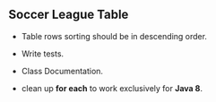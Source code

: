 ## Soccer League Table

* Table rows sorting should be in descending order.

* Write tests.

* Class Documentation.

* clean up **for each** to work exclusively for **Java 8**.

